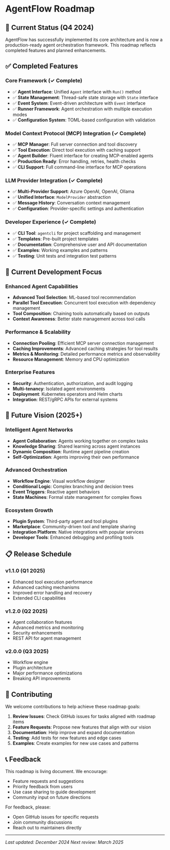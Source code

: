 # AgentFlow Roadmap

## 🎯 Current Status (Q4 2024)

AgentFlow has successfully implemented its core architecture and is now a production-ready agent orchestration framework. This roadmap reflects completed features and planned enhancements.

## ✅ Completed Features

### Core Framework (✓ Complete)
- ✅ **Agent Interface**: Unified `Agent` interface with `Run()` method
- ✅ **State Management**: Thread-safe state storage with `State` interface
- ✅ **Event System**: Event-driven architecture with `Event` interface
- ✅ **Runner Framework**: Agent orchestration with multiple execution modes
- ✅ **Configuration System**: TOML-based configuration with validation

### Model Context Protocol (MCP) Integration (✓ Complete)
- ✅ **MCP Manager**: Full server connection and tool discovery
- ✅ **Tool Execution**: Direct tool execution with caching support
- ✅ **Agent Builder**: Fluent interface for creating MCP-enabled agents
- ✅ **Production Ready**: Error handling, retries, health checks
- ✅ **CLI Support**: Full command-line interface for MCP operations

### LLM Provider Integration (✓ Complete)
- ✅ **Multi-Provider Support**: Azure OpenAI, OpenAI, Ollama
- ✅ **Unified Interface**: `ModelProvider` abstraction
- ✅ **Message History**: Conversation context management
- ✅ **Configuration**: Provider-specific settings and authentication

### Developer Experience (✓ Complete)
- ✅ **CLI Tool**: `agentcli` for project scaffolding and management
- ✅ **Templates**: Pre-built project templates
- ✅ **Documentation**: Comprehensive user and API documentation
- ✅ **Examples**: Working examples and patterns
- ✅ **Testing**: Unit tests and integration test patterns

## 🚀 Current Development Focus

### Enhanced Agent Capabilities
- **Advanced Tool Selection**: ML-based tool recommendation
- **Parallel Tool Execution**: Concurrent tool execution with dependency management
- **Tool Composition**: Chaining tools automatically based on outputs
- **Context Awareness**: Better state management across tool calls

### Performance & Scalability
- **Connection Pooling**: Efficient MCP server connection management
- **Caching Improvements**: Advanced caching strategies for tool results
- **Metrics & Monitoring**: Detailed performance metrics and observability
- **Resource Management**: Memory and CPU optimization

### Enterprise Features
- **Security**: Authentication, authorization, and audit logging
- **Multi-tenancy**: Isolated agent environments
- **Deployment**: Kubernetes operators and Helm charts
- **Integration**: REST/gRPC APIs for external systems

## 🔮 Future Vision (2025+)

### Intelligent Agent Networks
- **Agent Collaboration**: Agents working together on complex tasks
- **Knowledge Sharing**: Shared learning across agent instances
- **Dynamic Composition**: Runtime agent pipeline creation
- **Self-Optimization**: Agents improving their own performance

### Advanced Orchestration
- **Workflow Engine**: Visual workflow designer
- **Conditional Logic**: Complex branching and decision trees
- **Event Triggers**: Reactive agent behaviors
- **State Machines**: Formal state management for complex flows

### Ecosystem Growth
- **Plugin System**: Third-party agent and tool plugins
- **Marketplace**: Community-driven tool and template sharing
- **Integration Platform**: Native integrations with popular services
- **Developer Tools**: Enhanced debugging and profiling tools

## 📋 Release Schedule

### v1.1.0 (Q1 2025)
- Enhanced tool execution performance
- Advanced caching mechanisms
- Improved error handling and recovery
- Extended CLI capabilities

### v1.2.0 (Q2 2025)
- Agent collaboration features
- Advanced metrics and monitoring
- Security enhancements
- REST API for agent management

### v2.0.0 (Q3 2025)
- Workflow engine
- Plugin architecture
- Major performance optimizations
- Breaking API improvements

## 🤝 Contributing

We welcome contributions to help achieve these roadmap goals:

1. **Review Issues**: Check GitHub issues for tasks aligned with roadmap items
2. **Feature Requests**: Propose new features that align with our vision
3. **Documentation**: Help improve and expand documentation
4. **Testing**: Add tests for new features and edge cases
5. **Examples**: Create examples for new use cases and patterns

## 📞 Feedback

This roadmap is living document. We encourage:
- Feature requests and suggestions
- Priority feedback from users
- Use case sharing to guide development
- Community input on future directions

For feedback, please:
- Open GitHub issues for specific requests
- Join community discussions
- Reach out to maintainers directly

---

*Last updated: December 2024*
*Next review: March 2025*
